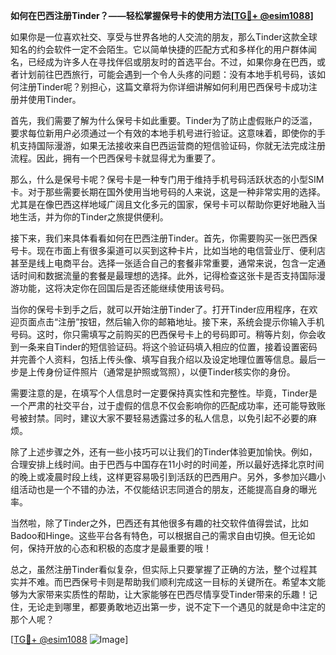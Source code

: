 **如何在巴西注册Tinder？——轻松掌握保号卡的使用方法[[TG💪+ @esim1088](https://t.me/s/esim1088)]**

如果你是一位喜欢社交、享受与世界各地的人交流的朋友，那么Tinder这款全球知名的约会软件一定不会陌生。它以简单快捷的匹配方式和多样化的用户群体闻名，已经成为许多人在寻找伴侣或朋友时的首选平台。不过，如果你身在巴西，或者计划前往巴西旅行，可能会遇到一个令人头疼的问题：没有本地手机号码，该如何注册Tinder呢？别担心，这篇文章将为你详细讲解如何利用巴西保号卡成功注册并使用Tinder。

首先，我们需要了解为什么保号卡如此重要。Tinder为了防止虚假账户的泛滥，要求每位新用户必须通过一个有效的本地手机号进行验证。这意味着，即使你的手机支持国际漫游，如果无法接收来自巴西运营商的短信验证码，你就无法完成注册流程。因此，拥有一个巴西保号卡就显得尤为重要了。

那么，什么是保号卡呢？保号卡是一种专门用于维持手机号码活跃状态的小型SIM卡。对于那些需要长期在国外使用当地号码的人来说，这是一种非常实用的选择。尤其是在像巴西这样地域广阔且文化多元的国家，保号卡可以帮助你更好地融入当地生活，并为你的Tinder之旅提供便利。

接下来，我们来具体看看如何在巴西注册Tinder。首先，你需要购买一张巴西保号卡。现在市面上有很多渠道可以买到这种卡片，比如当地的电信营业厅、便利店甚至是线上电商平台。选择一张适合自己的套餐非常重要，通常来说，包含一定通话时间和数据流量的套餐是最理想的选择。此外，记得检查这张卡是否支持国际漫游功能，这将决定你在回国后是否还能继续使用该号码。

当你的保号卡到手之后，就可以开始注册Tinder了。打开Tinder应用程序，在欢迎页面点击“注册”按钮，然后输入你的邮箱地址。接下来，系统会提示你输入手机号码。这时，你只需填写之前购买的巴西保号卡上的号码即可。稍等片刻，你会收到一条来自Tinder的短信验证码。将这个验证码填入相应的位置，接着设置密码并完善个人资料，包括上传头像、填写自我介绍以及设定地理位置等信息。最后一步是上传身份证件照片（通常是护照或驾照），以便Tinder核实你的身份。

需要注意的是，在填写个人信息时一定要保持真实性和完整性。毕竟，Tinder是一个严肃的社交平台，过于虚假的信息不仅会影响你的匹配成功率，还可能导致账号被封禁。同时，建议大家不要轻易透露过多的私人信息，以免引起不必要的麻烦。

除了上述步骤之外，还有一些小技巧可以让我们的Tinder体验更加愉快。例如，合理安排上线时间。由于巴西与中国存在11小时的时间差，所以最好选择北京时间的晚上或凌晨时段上线，这样更容易吸引到活跃的巴西用户。另外，多参加兴趣小组活动也是一个不错的办法，不仅能结识志同道合的朋友，还能提高自身的曝光率。

当然啦，除了Tinder之外，巴西还有其他很多有趣的社交软件值得尝试，比如Badoo和Hinge。这些平台各有特色，可以根据自己的需求自由切换。但无论如何，保持开放的心态和积极的态度才是最重要的哦！

总之，虽然注册Tinder看似复杂，但实际上只要掌握了正确的方法，整个过程其实并不难。而巴西保号卡则是帮助我们顺利完成这一目标的关键所在。希望本文能够为大家带来实质性的帮助，让大家能够在巴西尽情享受Tinder带来的乐趣！记住，无论走到哪里，都要勇敢地迈出第一步，说不定下一个遇见的就是命中注定的那个人呢？

[[TG💪+ @esim1088](https://t.me/s/esim1088) ![Image](https://i.postimg.cc/4NQfJmqS/Snipaste-2025-05-13-00-14-12.png)]